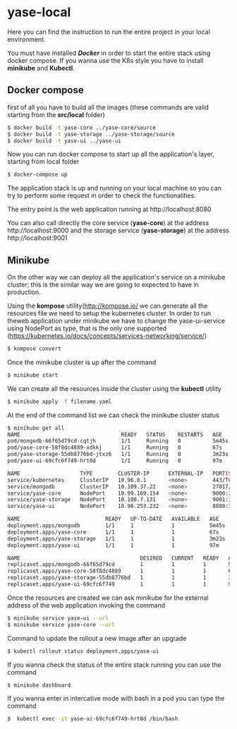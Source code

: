 

# yase-local



Here you can find the instruction to run the entire project in your local environment.

You must have installed ***Docker*** in order to start the entire stack using docker compose. If you wanna use the K8s style you have to install **minikube** and **Kubectl**.



## Docker compose

first of all you have to build all the images (these commands are valid starting from the **src/local** folder)

```bash
$ docker build -t yase-core ../yase-core/source
$ docker build -t yase-storage ../yase-storage/source
$ docker build -t yase-ui ../yase-ui
```

 Now you can run docker compose to start up all the application's layer, starting from local folder

```bash
$ docker-compose up
```

The application stack is up and running on your local machine so you can try to perform some request in order to check the functionalities.

The entry point is the web application running at http://localhost:8080

You can also call directly the core service (**yase-core**) at the address http://localhost:9000 and the storage service (**yase-storage**) at the address http://localhost:9001



## Minikube

On the other way we can deploy all the application's service on a minikube cluster; this is the similar way we are going to expected to have in production.

Using the **kompose** utility(<http://kompose.io/> we can generate all the resources file we need to setup the kubernetes cluster. In order to run theweb application under minikube we have to change the yase-ui-service using NodePort as type, that is the only one supported (<https://kubernetes.io/docs/concepts/services-networking/service/>)

```bash
$ kompose convert
```

Once the minikube cluster is up after the command

```bash
$ minikube start
```

We can create all the resources inside the cluster using the **kubectl** utility

```bash
$ minikube apply -f filename.yaml
```

At the end of the command list we can check the minikube cluster status

```bash
$ minikube get all
NAME                                READY   STATUS    RESTARTS   AGE
pod/mongodb-66f65d79cd-cqtjh        1/1     Running   0          5m45s
pod/yase-core-58f8dc4889-xdkkj      1/1     Running   0          67s
pod/yase-storage-55db8776bd-jtxz6   1/1     Running   0          3m23s
pod/yase-ui-69cfc6f749-hrt8d        1/1     Running   0          97m

NAME                   TYPE        CLUSTER-IP      EXTERNAL-IP   PORT(S)          AGE
service/kubernetes     ClusterIP   10.96.0.1       <none>        443/TCP          101m
service/mongodb        ClusterIP   10.109.37.22    <none>        27017/TCP        5m38s
service/yase-core      NodePort    10.99.169.154   <none>        9000:30001/TCP   14s
service/yase-storage   NodePort    10.108.7.131    <none>        9001:30669/TCP   3m17s
service/yase-ui        NodePort    10.96.253.232   <none>        8080:30000/TCP   94m

NAME                           READY   UP-TO-DATE   AVAILABLE   AGE
deployment.apps/mongodb        1/1     1            1           5m45s
deployment.apps/yase-core      1/1     1            1           67s
deployment.apps/yase-storage   1/1     1            1           3m23s
deployment.apps/yase-ui        1/1     1            1           97m

NAME                                      DESIRED   CURRENT   READY   AGE
replicaset.apps/mongodb-66f65d79cd        1         1         1       5m45s
replicaset.apps/yase-core-58f8dc4889      1         1         1       67s
replicaset.apps/yase-storage-55db8776bd   1         1         1       3m23s
replicaset.apps/yase-ui-69cfc6f749        1         1         1       97m

```

Once the resources are created we can ask minikube for the external address of the web application invoking the command

```bash
$ minikube service yase-ui --url
$ minikube service yase-core --url
```



Command to update the rollout a new image after an upgrade

```bash
$ kubectl rollout status deployment.apps/yase-ui
```

If you wanna check the status of the entire stack running you can use the command 

```bash
$ minikube dashboard
```

If you wanna enter in intercative mode with bash in a pod you can type the command

```bash
$  kubectl exec -it yase-ui-69cfc6f749-hrt8d /bin/bash
```

 